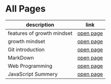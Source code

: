 
#  All Pages

 description | link 
 ----------- | ----------- 
 features of growth mindset | [open page](read01) 
 growth mindset | [open page](read2) 
 Git introduction | [open page](read3) 
 MarkDown | [open page](markdown)
 Web Programming | [open page](read03_13_4_2021)
 JavaScript Summery | [open page](read04a)

